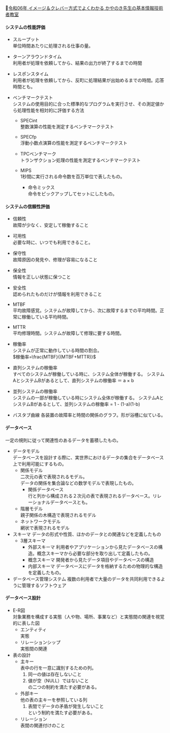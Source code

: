 
📖[令和06年 イメージ＆クレバー方式でよくわかる かやのき先生の基本情報技術者教室](https://gihyo.jp/book/2023/978-4-297-13827-1)

#### システムの性能評価

- スループット  
  単位時間あたりに処理される仕事の量。
- ターンアラウンドタイム  
  利用者が処理を依頼してから、結果の出力が終了するまでの時間
- レスポンスタイム  
  利用者が処理を依頼してから、反町に処理結果が出始めるまでの時間。応答時間とも。

- ベンチマークテスト  
  システムの使用目的に合った標準的なプログラムを実行させ、その測定値から処理性能を相対的に評価する方法
  - SPECint  
    整数演算の性能を測定するベンチマークテスト
  - SPECfp  
    浮動小数点演算の性能を測定するベンチマークテスト
  - TPCベンチマーク  
    トランザクション処理の性能を測定するベンチマークテスト

  - MIPS  
    1秒間に実行される命令数を百万単位で表したもの。
    - 命令ミックス  
      命令をピックアップしてセットにしたもの。

#### システムの信頼性評価

- 信頼性  
  故障が少なく、安定して稼働すること
- 可用性  
  必要な時に、いつでも利用できること。
- 保守性  
  故障原因の発見や、修理が容易になること
- 保全性  
  情報を正しい状態に保つこと
- 安全性  
  認められたものだけが情報を利用できること

- MTBF  
  平均故障感覚。システムが故障してから、次に故障するまでの平均時間。正常に稼働している平均時間。
- MTTR  
  平均修理時間。システムが故障して修理に要する時間。
- 稼働率  
  システムが正常に動作している時間の割合。  
  $`稼働率=\frac{MTBF}{(MTBF+MTTR)}`$

- 直列システムの稼働率  
  すべてのシステムが稼働している時に、システム全体が稼働する。
  システムAとシステムBがあるとして、直列システムの稼働率 ＝ a × b
- 並列システムの稼働率  
  システムの一部が稼働している時にシステム全体が稼働する。
  システムAとシステムBがあるとして、並列システムの稼働率 = 1 - (1-a)(1-b)
- バスタブ曲線
  各装置の故障率と時間の関係のグラフ。形が浴槽に似ている。

#### データベース

一定の規則に従って関連性のあるデータを蓄積したもの。

- データモデル  
  データベースを設計する際に、実世界におけるデータの集合をデータベース上で利用可能にするもの。
  - 関係モデル  
    二次元の表で表現されるモデル。  
    データの関係を集合論などの数学モデルで表現したもの。  
    - 関係データベース  
      行と列から構成される２次元の表で表現されるデータベース。リレーショナルデータベースとも。
  - 階層モデル  
    親子関係の木構造で表現されるモデル
  - ネットワークモデル  
    網状で表現されるモデル
- スキーマ
  データの形式や性質、ほかのデータとの関連などを定義したもの
  - 3層スキーマ
    - 外部スキーマ
      利用者やアプリケーションから見たデータベースの構造。概念スキーマから必要な部分を取り出して定義したもの。
    - 概念スキーマ
      開発者から見たデータ項目やデータベースの構造
    - 内部スキーマ
      データベースにデータを格納するための物理的な構造を定義したもの。
- データベース管理システム
  複数の利用者で大量のデータを共同利用できるように管理するソフトウェア

#### データベース設計

- E-R図  
  対象業務を構成する実態（人や物、場所、事業など）と実態間の関連を視覚的に表した図
  - エンティティ  
    実態
  - リレーションシップ  
    実態間の関連
- 表の設計  
  - 主キー  
    表中の行を一意に識別するための列。  
    1. 同一の値は存在しないこと  
    2. 値が空（NULL）ではないこと  
    の二つの制約を満たす必要がある。  
  - 外部キー  
    他の表の主キーを参照している列  
    1. 表間でデータの矛盾が発生しないこと  
    という制約を満たす必要がある。  
  - リレーション  
    表間の関連付けのこと
